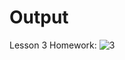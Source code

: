 # Output

Lesson 3 Homework:
![3](https://user-images.githubusercontent.com/50531805/116782048-9615fa00-aa8f-11eb-8b70-355910c45eeb.png)
